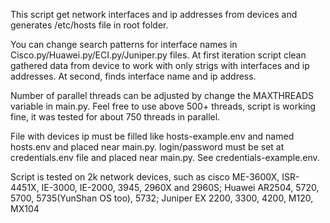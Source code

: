 This script get network interfaces and ip addresses from devices and generates /etc/hosts file in root folder.

You can change search patterns for interface names in Cisco.py/Huawei.py/ECI.py/Juniper.py files. At first iteration script clean gathered data from device to work with only strigs with interfaces and ip addresses. At second, finds interface name and ip address.

Number of parallel threads can be adjusted by change the MAXTHREADS variable in main.py. Feel free to use above 500+ threads, script is working fine, it was tested for about 750 threads in parallel.

File with devices ip must be filled like hosts-example.env and named hosts.env and placed near main.py.
login/password must be set at credentials.env file and placed near main.py. See credentials-example.env.

Script is tested on 2k network devices, such as cisco ME-3600X, ISR-4451X, IE-3000, IE-2000, 3945, 2960X and 2960S; Huawei AR2504, 5720, 5700, 5735(YunShan OS too), 5732; Juniper EX 2200, 3300, 4200, M120, MX104